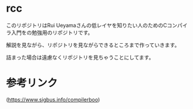 # rcc 
このリポジトリはRui Ueyamaさんの低レイヤを知りたい人のためのCコンパイラ入門をの勉強用のリポジトリです。

解説を見ながら、リポジトリを見ながらできるところまで作っていきます。

詰まった場合は遠慮なくリポジトリを見ちゃうことにしてます。

# 参考リンク
(https://www.sigbus.info/compilerboo)